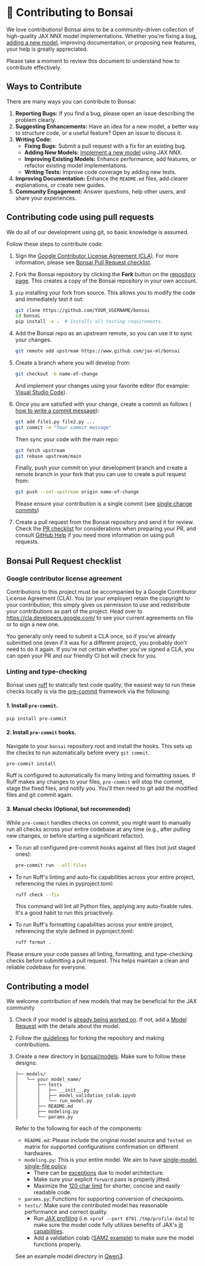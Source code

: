 # 🤝 Contributing to Bonsai

We love contributions! Bonsai aims to be a community-driven collection of high-quality JAX NNX model implementations. Whether you're fixing a bug, [adding a new model](#contributing-a-model), improving documentation, or proposing new features, your help is greatly appreciated.

Please take a moment to review this document to understand how to contribute effectively.


## Ways to Contribute

There are many ways you can contribute to Bonsai:

1.  **Reporting Bugs:** If you find a bug, please open an issue describing the problem clearly.
2.  **Suggesting Enhancements:** Have an idea for a new model, a better way to structure code, or a useful feature? Open an issue to discuss it.
3.  **Writing Code:**
    * **Fixing Bugs:** Submit a pull request with a fix for an existing bug.
    * **Adding New Models:** [Implement a new model](#contributing-a-model) using JAX NNX.
    * **Improving Existing Models:** Enhance performance, add features, or refactor existing model implementations.
    * **Writing Tests:** Improve code coverage by adding new tests.
4.  **Improving Documentation:** Enhance the `README.md` files, add clearer explanations, or create new guides.
5.  **Community Engagement:** Answer questions, help other users, and share your experiences.


## Contributing code using pull requests

We do all of our development using git, so basic knowledge is assumed.

Follow these steps to contribute code:

1. Sign the [Google Contributor License Agreement (CLA)](https://cla.developers.google.com/).
   For more information, please see [Bonsai Pull Request checklist](#bonsai-pull-request-checklist).

2. Fork the Bonsai repository by clicking the **Fork** button on the
   [repository page](http://www.github.com/jax-ml/bonsai). This creates
   a copy of the Bonsai repository in your own account.

3. `pip` installing your fork from source. This allows you to modify the code
   and immediately test it out:

   ```bash
   git clone https://github.com/YOUR_USERNAME/bonsai
   cd bonsai
   pip install -e .  # Installs all testing requirements.
   ```

4. Add the Bonsai repo as an upstream remote, so you can use it to sync your
   changes.

   ```bash
   git remote add upstream https://www.github.com/jax-ml/bonsai
   ```

5. Create a branch where you will develop from:

   ```bash
   git checkout -b name-of-change
   ```

   And implement your changes using your favorite editor (for example:
   [Visual Studio Code](https://code.visualstudio.com/)).

6. Once you are satisfied with your change, create a commit as follows (
   [how to write a commit message](https://chris.beams.io/posts/git-commit/)):

   ```bash
   git add file1.py file2.py ...
   git commit -m "Your commit message"
   ```

   Then sync your code with the main repo:

   ```bash
   git fetch upstream
   git rebase upstream/main
   ```

   Finally, push your commit on your development branch and create a remote
   branch in your fork that you can use to create a pull request from:

   ```bash
   git push --set-upstream origin name-of-change
   ```

   Please ensure your contribution is a single commit (see [single change commits](https://docs.jax.dev/en/latest/contributing.html#single-change-commits))

7. Create a pull request from the Bonsai repository and send it for review.
    Check the [PR checklist](#bonsai-pull-request-checklist) for considerations when preparing your PR, and
    consult [GitHub Help](https://help.github.com/articles/about-pull-requests/)
    if you need more information on using pull requests.

## Bonsai Pull Request checklist

### Google contributor license agreement

Contributions to this project must be accompanied by a Google Contributor License
Agreement (CLA). You (or your employer) retain the copyright to your contribution;
this simply gives us permission to use and redistribute your contributions as
part of the project. Head over to <https://cla.developers.google.com/> to see
your current agreements on file or to sign a new one.

You generally only need to submit a CLA once, so if you've already submitted one
(even if it was for a different project), you probably don't need to do it
again. If you're not certain whether you've signed a CLA, you can open your PR
and our friendly CI bot will check for you.

### Linting and type-checking

Bonsai uses [ruff](https://docs.astral.sh/ruff/) to statically test code quality; the
easiest way to run these checks locally is via the
[pre-commit](https://pre-commit.com/) framework via the following:

#### 1. Install `pre-commit`.
```bash
pip install pre-commit
```

#### 2. Install `pre-commit` hooks.
Navigate to your `bonsai` repository root and install the hooks. This sets up the checks to run automatically before every `git commit`.

```bash
pre-commit install
```

Ruff is configured to automatically fix many linting and formatting issues. If Ruff makes any changes to your files, `pre-commit` will stop the commit, stage the fixed files, and notify you. You'll then need to git add the modified files and git commit again.

#### 3. Manual checks (Optional, but recommended)

While `pre-commit` handles checks on commit, you might want to manually run all checks across your entire codebase at any time (e.g., after pulling new changes, or before starting a significant refactor).

* To run all configured pre-commit hooks against all files (not just staged ones):

    ```bash
    pre-commit run --all-files
    ```

* To run Ruff's linting and auto-fix capabilities across your entire project, referencing the rules in pyproject.toml:

    ```bash
    ruff check --fix
    ```
    This command will lint all Python files, applying any auto-fixable rules. It's a good habit to run this proactively.

* To run Ruff's formatting capabilities across your entire project, referencing the style defined in pyproject.toml:
    ```bash
    ruff format .
    ```

Please ensure your code passes all linting, formatting, and type-checking checks before submitting a pull request. This helps maintain a clean and reliable codebase for everyone.


## Contributing a model

We welcome contribution of new models that may be beneficial for the JAX community

1. Check if your model is [already being worked on](https://github.com/jax-ml/bonsai/issues?q=is%3Aissue%20state%3Aopen%20label%3A%22Model%20request%22). If not, add a [Model Request](https://github.com/jax-ml/bonsai/issues/new?template=model-request---enter-model-name-here-.md) with the details about the model.

2. Follow the [guidelines](#contributing-code-using-pull-requests) for forking the repository and making contributions.

3. Create a new directory in [bonsai/models](bonsai/models/). Make sure to follow these designs:

    ```
    ├── models/
    │   └── your_model_name/
    │       ├── tests
    │       │   ├── __init__.py
    │       │   ├── model_validation_colab.ipynb
    │       │   └── run_model.py
    │       ├── README.md
    │       ├── modeling.py
    │       └── params.py
    ```

    Refer to the following for each of the components:
    * `README.md`: Please include the original model source and `Tested on` matrix for supported configurations confirmation on different hardwares.
    * `modeling.py`: This is your entire model. We aim to have [single-model, single-file policy](https://huggingface.co/blog/transformers-design-philosophy).
      * There can be [exceptions](bonsai/models/sam2) due to model architecture.
      * Make sure your explicit `forward` pass is properly jitted.
      * Maximize the [120 char limit](pyproject.toml#L61) for shorter, concise and easily readable code.
    * `params.py`: Functions for supporting conversion of checkpoints.
    * `tests/`: Make sure the contributed model has reasonable performance and correct quality.
      * Run [JAX profiling](https://docs.jax.dev/en/latest/profiling.html#viewing-the-trace) (i.e. `xprof --port 8791 /tmp/profile-data`) to make sure the model code fully utilizes benefits of JAX's [jit capabilities](https://docs.jax.dev/en/latest/jit-compilation.html).
      * Add a validation colab ([SAM2 example](bonsai/models/sam2/tests/SAM2_image_predictor_example.ipynb)) to make sure the model functions properly.
   
   See an example model directory in [Qwen3](bonsai/models/qwen3).